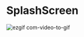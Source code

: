 # SplashScreen







![ezgif com-video-to-gif](https://github.com/samyak2403/SplashScreen/assets/126759819/ad11a219-f95a-4038-b0cb-094692542057)
